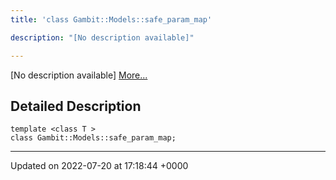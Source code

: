```yaml
---
title: 'class Gambit::Models::safe_param_map'

description: "[No description available]"

---
```









[No description available] [More...](#detailed-description)

## Detailed Description

```
template <class T >
class Gambit::Models::safe_param_map;
```

-------------------------------

Updated on 2022-07-20 at 17:18:44 +0000